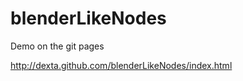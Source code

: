 blenderLikeNodes
================

Demo on the git pages

http://dexta.github.com/blenderLikeNodes/index.html

